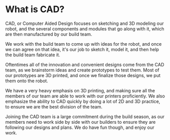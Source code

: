 # What is CAD?

CAD, or Computer Aided Design focuses on sketching and 3D modeling our robot, and the several components and modules that go along with it, which are then manufactured by our build team.

We work with the build team to come up with ideas for the robot, and once we can agree on that idea, it's our job to sketch it, model it, and then help the build team fabricate it.

Oftentimes all of the innovation and convenient designs come from the CAD team, as we brainstorm ideas and create prototypes to test them. Most of our prototypes are 3D printed, and once we finalize those designs, we put them onto the robot.

We have a very heavy emphasis on 3D printing, and making sure all the members of our team are able to work with our printers proficiently. We also emphasize the ability to CAD quickly by doing a lot of 2D and 3D practice, to ensure we are the best division of the team.

Joining the CAD team is a large commitment during the build season, as our members need to work side by side with our builders to ensure they are following our designs and plans. We do have fun though, and enjoy our work.